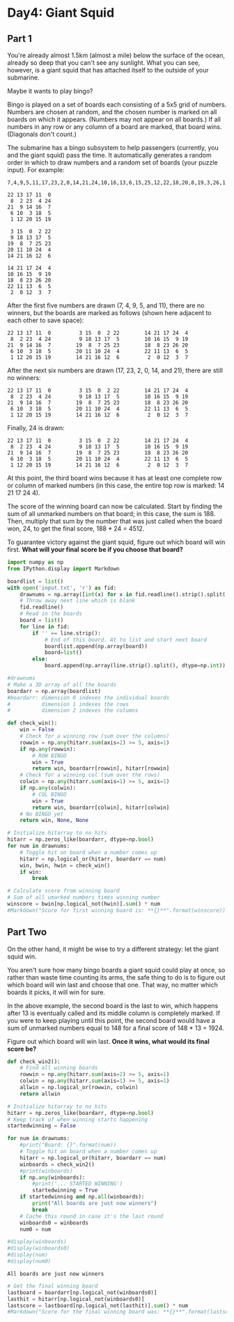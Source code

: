 # Day4: Giant Squid

## Part 1

You're already almost 1.5km (almost a mile) below the surface of the ocean, already so deep that you can't see any sunlight. What you can see, however, is a giant squid that has attached itself to the outside of your submarine.

Maybe it wants to play bingo?

Bingo is played on a set of boards each consisting of a 5x5 grid of numbers. Numbers are chosen at random, and the chosen number is marked on all boards on which it appears. (Numbers may not appear on all boards.) If all numbers in any row or any column of a board are marked, that board wins. (Diagonals don't count.)

The submarine has a bingo subsystem to help passengers (currently, you and the giant squid) pass the time. It automatically generates a random order in which to draw numbers and a random set of boards (your puzzle input). For example:
```
7,4,9,5,11,17,23,2,0,14,21,24,10,16,13,6,15,25,12,22,18,20,8,19,3,26,1

22 13 17 11  0
 8  2 23  4 24
21  9 14 16  7
 6 10  3 18  5
 1 12 20 15 19

 3 15  0  2 22
 9 18 13 17  5
19  8  7 25 23
20 11 10 24  4
14 21 16 12  6

14 21 17 24  4
10 16 15  9 19
18  8 23 26 20
22 11 13  6  5
 2  0 12  3  7
```
After the first five numbers are drawn (7, 4, 9, 5, and 11), there are no winners, but the boards are marked as follows (shown here adjacent to each other to save space):
```
22 13 17 11  0         3 15  0  2 22        14 21 17 24  4
 8  2 23  4 24         9 18 13 17  5        10 16 15  9 19
21  9 14 16  7        19  8  7 25 23        18  8 23 26 20
 6 10  3 18  5        20 11 10 24  4        22 11 13  6  5
 1 12 20 15 19        14 21 16 12  6         2  0 12  3  7
```
After the next six numbers are drawn (17, 23, 2, 0, 14, and 21), there are still no winners:
```
22 13 17 11  0         3 15  0  2 22        14 21 17 24  4
 8  2 23  4 24         9 18 13 17  5        10 16 15  9 19
21  9 14 16  7        19  8  7 25 23        18  8 23 26 20
 6 10  3 18  5        20 11 10 24  4        22 11 13  6  5
 1 12 20 15 19        14 21 16 12  6         2  0 12  3  7
```
Finally, 24 is drawn:
```
22 13 17 11  0         3 15  0  2 22        14 21 17 24  4
 8  2 23  4 24         9 18 13 17  5        10 16 15  9 19
21  9 14 16  7        19  8  7 25 23        18  8 23 26 20
 6 10  3 18  5        20 11 10 24  4        22 11 13  6  5
 1 12 20 15 19        14 21 16 12  6         2  0 12  3  7
```
At this point, the third board wins because it has at least one complete row or column of marked numbers (in this case, the entire top row is marked: 14 21 17 24 4).

The score of the winning board can now be calculated. Start by finding the sum of all unmarked numbers on that board; in this case, the sum is 188. Then, multiply that sum by the number that was just called when the board won, 24, to get the final score, 188 * 24 = 4512.

To guarantee victory against the giant squid, figure out which board will win first. **What will your final score be if you choose that board?**


```python
import numpy as np
from IPython.display import Markdown
```


```python
boardlist = list()
with open('input.txt', 'r') as fid:
    drawnums = np.array([int(x) for x in fid.readline().strip().split(',')])
    # Throw away next line which is blank
    fid.readline()
    # Read in the boards
    board = list()
    for line in fid:
        if '' == line.strip():
            # End of this board. At to list and start next board
            boardlist.append(np.array(board))
            board=list()
        else:
            board.append(np.array(line.strip().split(), dtype=np.int))

#drawnums
# Make a 3D array of all the boards
boardarr = np.array(boardlist)
#boardarr: dimension 0 indexes the individual boards
#          dimension 1 indexes the rows
#          dimension 2 indexes the columns
```


```python
def check_win():
    win = False
    # Check for a winning row (sum over the columns)
    rowwin = np.any(hitarr.sum(axis=2) >= 5, axis=1)
    if np.any(rowwin):
        # ROW BINGO
        win = True
        return win, boardarr[rowwin], hitarr[rowwin]
    # Check for a winning col (sum over the rows)
    colwin = np.any(hitarr.sum(axis=1) >= 5, axis=1)
    if np.any(colwin):
        # COL BINGO
        win = True
        return win, boardarr[colwin], hitarr[colwin]
    # No BINGO yet
    return win, None, None

```


```python
# Initialize hitarray to no hits
hitarr = np.zeros_like(boardarr, dtype=np.bool)
for num in drawnums:
    # Toggle hit on board when a number comes up
    hitarr = np.logical_or(hitarr, boardarr == num)
    win, bwin, hwin = check_win()
    if win:
        break
```


```python
# Calculate score from winning board
# Sum of all umarked numbers times winning number
winscore = bwin[np.logical_not(hwin)].sum() * num
#Markdown("Score for first winning board is: **{}**".format(winscore))
```

## Part Two

On the other hand, it might be wise to try a different strategy: let the giant squid win.

You aren't sure how many bingo boards a giant squid could play at once, so rather than waste time counting its arms, the safe thing to do is to figure out which board will win last and choose that one. That way, no matter which boards it picks, it will win for sure.

In the above example, the second board is the last to win, which happens after 13 is eventually called and its middle column is completely marked. If you were to keep playing until this point, the second board would have a sum of unmarked numbers equal to 148 for a final score of 148 * 13 = 1924.

Figure out which board will win last. **Once it wins, what would its final score be?**


```python
def check_win2():
    # Find all winning boards
    rowwin = np.any(hitarr.sum(axis=2) >= 5, axis=1)
    colwin = np.any(hitarr.sum(axis=1) >= 5, axis=1)
    allwin = np.logical_or(rowwin, colwin)
    return allwin
```


```python
# Initialize hitarray to no hits
hitarr = np.zeros_like(boardarr, dtype=np.bool)
# Keep track of when winning starts happening
startedwinning = False

for num in drawnums:
    #print("Board: {}".format(num))
    # Toggle hit on board when a number comes up
    hitarr = np.logical_or(hitarr, boardarr == num)
    winboards = check_win2()
    #print(winboards)
    if np.any(winboards):
        #print('... STARTED WINNING')
        startedwinning = True
    if startedwinning and np.all(winboards):
        print("All boards are just now winners")
        break
    # Cache this round in case it's the last round
    winboards0 = winboards
    num0 = num

#display(winboards)
#display(winboards0)
#display(num)
#display(num0)
```

    All boards are just now winners
    


```python
# Get the final winning board
lastboard = boardarr[np.logical_not(winboards0)]
lasthit = hitarr[np.logical_not(winboards0)]
lastscore = lastboard[np.logical_not(lasthit)].sum() * num
#Markdown("Score for the final winning board was: **{}**".format(lastscore))
```


```python

```
